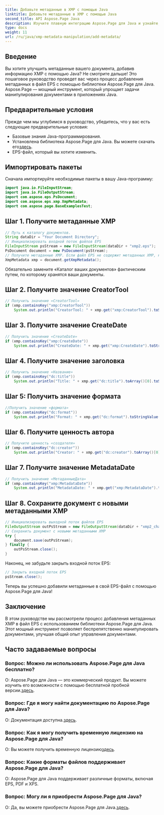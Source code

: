 ```yaml
---
title: Добавьте метаданные в XMP с помощью Java
linktitle: Добавьте метаданные в XMP с помощью Java
second_title: API Aspose.Page Java
description: Изучите плавную интеграцию Aspose.Page для Java и узнайте, как легко добавлять метаданные XMP в ваши файлы EPS. Улучшите свою игру в управлении документами уже сегодня!
type: docs
weight: 11
url: /ru/java/xmp-metadata-manipulation/add-metadata/
---
```

## Введение
Вы хотите улучшить метаданные вашего документа, добавив информацию XMP с помощью Java? Не смотрите дальше! Это пошаговое руководство проведет вас через процесс добавления метаданных в файл EPS с помощью библиотеки Aspose.Page для Java. Aspose.Page — мощный инструмент, который упрощает задачи манипулирования документами в приложениях Java.
## Предварительные условия
Прежде чем мы углубимся в руководство, убедитесь, что у вас есть следующие предварительные условия:
- Базовые знания Java-программирования.
-  Установлена библиотека Aspose.Page для Java. Вы можете скачать его[здесь](https://releases.aspose.com/page/java/).
- EPS-файл, который вы хотите изменить.
## Импортировать пакеты
Сначала импортируйте необходимые пакеты в вашу Java-программу:
```java
import java.io.FileInputStream;
import java.io.FileOutputStream;
import com.aspose.eps.PsDocument;
import com.aspose.eps.xmp.XmpMetadata;
import com.aspose.page.BaseExamplesTest;
```
## Шаг 1. Получите метаданные XMP
```java
// Путь к каталогу документов.
String dataDir = "Your Document Directory";
// Инициализировать входной поток файлов EPS
FileInputStream psStream = new FileInputStream(dataDir + "xmp2.eps");
PsDocument document = new PsDocument(psStream);
// Получите метаданные XMP. Если файл EPS не содержит метаданных XMP, новый создается с использованием значений из комментариев метаданных PS (%%Creator, %%CreateDate, %%Title и т. д.).
XmpMetadata xmp = document.getXmpMetadata();
```
Обязательно замените «Каталог ваших документов» фактическим путем, по которому хранятся ваши документы.

## Шаг 2. Получите значение CreatorTool
```java
// Получить значение «CreatorTool»
if (xmp.containsKey("xmp:CreatorTool"))
    System.out.println("CreatorTool: " + xmp.get("xmp:CreatorTool").toStringValue());
```
## Шаг 3. Получите значение CreateDate
```java
// Получить значение «CreateDate»
if (xmp.containsKey("xmp:CreateDate"))
    System.out.println("CreateDate: " + xmp.get("xmp:CreateDate").toStringValue());
```
## Шаг 4. Получите значение заголовка
```java
// Получить значение «Название»
if (xmp.containsKey("dc:title"))
    System.out.println("Title: " + xmp.get("dc:title").toArray()[0].toStringValue());
```
## Шаг 5: Получить значение формата
```java
//Получить значение «формата»
if (xmp.containsKey("dc:format"))
    System.out.println("Format: " + xmp.get("dc:format").toStringValue());
```
## Шаг 6. Получите ценность автора
```java
// Получите ценность «создателя»
if (xmp.containsKey("dc:creator"))
    System.out.println("Creator: " + xmp.get("dc:creator").toArray()[0].toStringValue());
```
## Шаг 7. Получите значение MetadataDate
```java
// Получить значение «МетаданныеДата»
if (xmp.containsKey("xmp:MetadataDate"))
    System.out.println("MetadataDate: " + xmp.get("xmp:MetadataDate").toStringValue());
```
## Шаг 8. Сохраните документ с новыми метаданными XMP
```java
// Инициализировать выходной поток файлов EPS
FileOutputStream outPsStream = new FileOutputStream(dataDir + "xmp2_changed.eps");
// Сохранить документ с новыми метаданными XMP
try {			
    document.save(outPsStream);
} finally {
    outPsStream.close();
}
```
Наконец, не забудьте закрыть входной поток EPS:
```java
// Закрыть входной поток EPS
psStream.close();
```
Теперь вы успешно добавили метаданные в свой EPS-файл с помощью Aspose.Page для Java!
## Заключение
В этом руководстве мы рассмотрели процесс добавления метаданных XMP в файл EPS с использованием библиотеки Aspose.Page для Java. Этот мощный инструмент позволяет беспрепятственно манипулировать документами, улучшая общий опыт управления документами.
## Часто задаваемые вопросы
### Вопрос: Можно ли использовать Aspose.Page для Java бесплатно?
 О: Aspose.Page для Java — это коммерческий продукт. Вы можете изучить его возможности с помощью бесплатной пробной версии.[здесь](https://releases.aspose.com/).
### Вопрос: Где я могу найти документацию по Aspose.Page для Java?
 О: Документация доступна.[здесь](https://reference.aspose.com/page/java/).
### Вопрос: Как я могу получить временную лицензию на Aspose.Page для Java?
 О: Вы можете получить временную лицензию[здесь](https://purchase.aspose.com/temporary-license/).
### Вопрос: Какие форматы файлов поддерживает Aspose.Page для Java?
О: Aspose.Page для Java поддерживает различные форматы, включая EPS, PDF и XPS.
### Вопрос: Могу ли я приобрести Aspose.Page для Java?
 О: Да, вы можете приобрести Aspose.Page для Java.[здесь](https://purchase.aspose.com/buy).